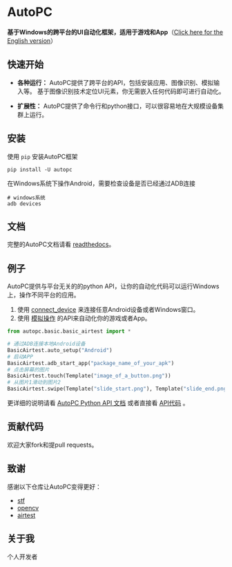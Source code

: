 # AutoPC

**基于Windows的跨平台的UI自动化框架，适用于游戏和App**（[Click here for the English version](./README_en.md)）

## 快速开始

* **各种运行：** AutoPC提供了跨平台的API，包括安装应用、图像识别、模拟输入等。 基于图像识别技术定位UI元素，你无需嵌入任何代码即可进行自动化。

* **扩展性：** AutoPC提供了命令行和python接口，可以很容易地在大规模设备集群上运行。

## 安装

使用 `pip` 安装AutoPC框架

```Shell
pip install -U autopc
```

在Windows系统下操作Android，需要检查设备是否已经通过ADB连接

```Shell
# windows系统
adb devices
```

## 文档

完整的AutoPC文档请看 [readthedocs](http://https://autopc.readthedocs.io/zh-cn/latest/)。

## 例子

AutoPC提供与平台无关的的python API，让你的自动化代码可以运行Windows上，操作不同平台的应用。

1. 使用 [connect_device](https://autopc.readthedocs.io/zh-cn/latest/source/autopc.basic.basic_airtest.html#auto_step)
   来连接任意Android设备或者Windows窗口。
2. 使用 [模拟操作](https://autopc.readthedocs.io/zh-cn/latest/README_MORE.html#id9) 的API来自动化你的游戏或者App。

```Python
from autopc.basic.basic_airtest import *

# 通过ADB连接本地Android设备
BasicAirtest.auto_setup("Android")
# 启动APP
BasicAirtest.adb_start_app("package_name_of_your_apk")
# 点击屏幕的图片
BasicAirtest.touch(Template("image_of_a_button.png"))
# 从图片1滑动到图片2
BasicAirtest.swipe(Template("slide_start.png"), Template("slide_end.png"))
```

更详细的说明请看 [AutoPC Python API 文档](https://autopc.readthedocs.io/zh-cn/latest/source/autopc.basic.basic_airtest.html)
或者直接看 [API代码](../autopc/autopc/basic/basic_airtest.py) 。

## 贡献代码

欢迎大家fork和提pull requests。

## 致谢

感谢以下仓库让AutoPC变得更好：

- [stf](https://github.com/openstf)
- [opencv](https://github.com/opencv/opencv-python)
- [airtest](https://github.com/AirtestProject/Airtest)

## 关于我

个人开发者
